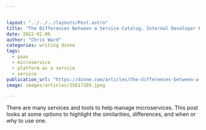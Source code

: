 ```yaml
---


layout: "../../../layouts/Post.astro"
title: "The Differences Between a Service Catalog, Internal Developer Platform, and..."
date: 2022-02-06
author: "Chris Ward"
categories: writing dzone
tags: 
  - paas
  - microservice
  - platform as a service
  - service
publication_url: "https://dzone.com/articles/the-differences-between-a-service-catalog-internal"
image: images/articles/15617203.jpeg

---
```

There are many services and tools to help manage microservices. This post looks at some options to highlight the similarities, differences, and when or why to use one.

